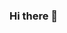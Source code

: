 ### Hi there 👋

<!--
**lohitakshith/lohitakshith** is a ✨ _special_ ✨ repository because its `README.md` (this file) appears on your GitHub profile.

Here are some ideas to get you started:

- 🔭 I’m currently working on Angular, Node, React
- 🌱 I’m currently learning  React Hooks
- 👯 I’m looking to collaborate on ...
- 🤔 I’m looking for help with ...
- 💬 Ask me about HTML, Java Script, CSS, Angular, Node, React, iOS
- 📫 How to reach me: venkat.varra@gmail.com
- 😄 Pronouns: ...
- ⚡ Fun fact: ...
-->
